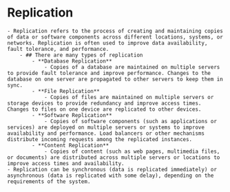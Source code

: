 # Replication
	- Replication refers to the process of creating and maintaining copies of data or software components across different locations, systems, or networks. Replication is often used to improve data availability, fault tolerance, and performance.
		- ## There are many types of replication
			- **Database Replication**
				- Copies of a database are maintained on multiple servers to provide fault tolerance and improve performance. Changes to the database on one server are propagated to other servers to keep them in sync.
			- **File Replication**
				- Copies of files are maintained on multiple servers or storage devices to provide redundancy and improve access times. Changes to files on one device are replicated to other devices.
			- **Software Replication**
				- Copies of software components (such as applications or services) are deployed on multiple servers or systems to improve availability and performance. Load balancers or other mechanisms distribute incoming requests among the replicated instances.
			- **Content Replication**
				- Copies of content (such as web pages, multimedia files, or documents) are distributed across multiple servers or locations to improve access times and availability.
	- Replication can be synchronous (data is replicated immediately) or asynchronous (data is replicated with some delay), depending on the requirements of the system.